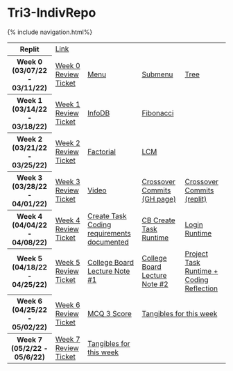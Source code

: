 <h1> Tri3-IndivRepo </h1>
{% include navigation.html%}

<table>
  <tr>
    <th>Replit</th>
    <td colspan="4"><a style="text-align: center; vertical-align: middle" href="https://replit.com/@AlexDo8/Tri3-IndivRepo#replit/week2/lcm.py">Link</a></td>
  </tr>
  <tr>
    <th>Week 0 (03/07/22 - 03/11/22)</th>
    <td><a href="https://github.com/willcyber/tri3/issues/4">Week 0 Review Ticket</a></td>
    <td><a href="https://alexd017.github.io/Tri3-IndivRepo/snippet/week0/maincode">Menu</a></td>
    <td><a href="https://alexd017.github.io/Tri3-IndivRepo/snippet/week0/submenucode">Submenu</a></td>
    <td><a href="https://alexd017.github.io/Tri3-IndivRepo/snippet/week0/treecode">Tree</a></td>
  </tr>
  <tr>
    <th>Week 1 (03/14/22 - 03/18/22)</th>
    <td><a href="https://github.com/willcyber/tri3/issues/21">Week 1 Review Ticket</a></td>
    <td><a href="https://alexd017.github.io/Tri3-IndivRepo/snippet/week1/infodbcode">InfoDB</a></td>
    <td><a href="https://alexd017.github.io/Tri3-IndivRepo/snippet/week1/fibonaccicode">Fibonacci</a></td>
    <td></td>
  </tr>
  <tr>
    <th>Week 2 (03/21/22 - 03/25/22)</th>
    <td><a href="https://github.com/willcyber/tri3/issues/28">Week 2 Review Ticket</a></td>
    <td><a href="https://alexd017.github.io/Tri3-IndivRepo/snippet/week2/factorialcode">Factorial</a></td>
    <td><a href="https://alexd017.github.io/Tri3-IndivRepo/snippet/week2/lcmcode">LCM</a></td>
    <td></td>
  </tr>
  <tr>
    <th>Week 3 (03/28/22 - 04/01/22)</th>
    <td><a href="https://github.com/willcyber/tri3/issues/">Week 3 Review Ticket</a></td>
    <td><a href="https://drive.google.com/file/d/1z0cUosAlsdRvGP4E3Cr57f296AtiZKRZ/view?usp=sharing">Video</a></td>
    <td><a href="https://github.com/ProRichyMan/NathanIndividual/commits/github-pages?author=AlexD017">Crossover Commits     (GH page)</a></td>
    <td><a href="https://github.com/ProRichyMan/Nathanreplit/commits?author=AlexD017">Crossover Commits (replit)</a></td>
  </tr>
  <tr>
    <th>Week 4 (04/04/22 - 04/08/22)</th>
    <td><a href="https://github.com/willcyber/tri3/issues/36">Week 4 Review Ticket</a></td>
    <td><a href="https://alexd017.github.io/Tri3-IndivRepo/task"> Create Task Coding requirements documented</a></td>
    <td><a href="https://alexd017.github.io/Tri3-IndivRepo/snippet/week4/createtask">CB Create Task Runtime</a></td>
    <td><a href="https://alexd017.github.io/Tri3-IndivRepo/snippet/week4/CRUD">Login Runtime</a></td>
  </tr>  
  <tr>  
    <th>Week 5 (04/18/22 - 04/25/22)</th>
    <td><a href="https://github.com/willcyber/tri3/issues/40">Week 5 Review Ticket</a></td>
    <td><a href="https://alexd017.github.io/Tri3-IndivRepo/week5/CBnote1"> College Board Lecture Note #1</a></td>
    <td><a href="https://alexd017.github.io/Tri3-IndivRepo/week5/CBnote2"> College Board Lecture Note #2</a></td>
    <td><a href="https://alexd017.github.io/Tri3-IndivRepo/week5/projecttask"> Project Task Runtime + Coding Reflection</a></td>
  </tr>
  <tr>  
    <th>Week 6 (04/25/22 - 05/02/22)</th>
    <td><a href="https://github.com/willcyber/tri3/issues/45">Week 6 Review Ticket</a></td>
    <td><a href="https://alexd017.github.io/Tri3-IndivRepo/week6/mcq3score"> MCQ 3 Score</a></td>
    <td colspan="2"><a href="https://alexd017.github.io/Tri3-IndivRepo/week6/tangible"> Tangibles for this week</a></td>
  </tr>
  <tr>  
    <th>Week 7 (05/2/22 - 05/6/22)</th>
    <td><a href="https://github.com/willcyber/tri3/issues/">Week 7 Review Ticket</a></td>
    <td colapsn ="3"><a href="https://alexd017.github.io/Tri3-IndivRepo/week7/tangible"> Tangibles for this week</a></td>
  </tr>
</table>
